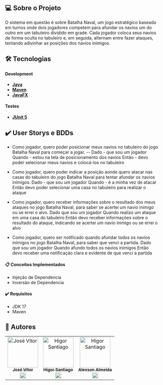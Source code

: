 ## 💻 Sobre o Projeto
O sistema em questão é sobre Batalha Naval, um jogo estratégico baseado em turnos onde dois jogadores competem para afundar os navios um do outro em um tabuleiro dividido em grade. Cada jogador coloca seus navios de forma oculta no tabuleiro e, em seguida, alternam entre fazer ataques, tentando adivinhar as posições dos navios inimigos.

## 🛠 Tecnologias

#### Development
- [**Java**](https://www.java.com/pt-BR/)
- [**Maven**](https://maven.apache.org)
- [**JavaFX**](https://openjfx.io)

#### Testes
- [**JUnit 5**](https://junit.org/junit5/docs/current/user-guide/)

## ✔️ User Storys e BDDs

- Como jogador, quero poder posicionar meus navios no tabuleiro do jogo Batalha Naval para começar a jogar.
-- Dado - que sou um jogador
Quando - estou na tela de posicionamento dos navios
Então - devo poder selecionar meus navios e colocá-los no tabuleiro

- Como jogador, quero poder indicar a posição aonde quero atacar nas casas do tabuleiro do jogo Batalha Naval para tentar afundar os navios inimigos.
Dado -  que sou um jogador
Quando - é a minha vez de atacar
Então devo poder selecionar uma casa no tabuleiro para realizar o ataque

- Como jogador, quero receber informações sobre o resultado dos meus ataques no jogo Batalha Naval, para saber se acertei um navio inimigo ou se errei o alvo.
Dado que sou um jogador
Quando realizo um ataque em uma casa do tabuleiro
Então devo receber informações sobre o resultado do ataque, indicando se acertei um navio inimigo ou se errei o alvo

- Como jogador, quero ser notificado quando afundar todos os navios inimigos no jogo Batalha Naval, para saber que venci a partida.
Dado que sou um jogador
Quando afundo todos os navios inimigos
Então devo receber uma notificação clara e evidente de que venci a partida

#### 📋 Conceitos Implementados
- Injeção de Dependencia
- Inversão de Dependencia

#### ✔️ Requisitos
- JDK 17
- Maven

## 📸 Autores
<table>
  <tr>
     <td align="center"><a href="https://github.com/JoseVitorNobre"><img src="https://avatars.githubusercontent.com/u/62249331?v=4" width="100px;" alt="José Vitor"/><br /><sub><b>José Vitor</b></sub></a><br /><a href="https://github.com/JoseVitorNobre" title="BackEnd">
     <img src="https://cdn.jsdelivr.net/gh/devicons/devicon/icons/spring/spring-original.svg" width="20px"/>
     </a></td>
     <td align="center"><a href="https://github.com/HigorSantiago"><img src="https://avatars.githubusercontent.com/u/93281590?v=4" width="100px;" alt="Higor Santiago"/><br /><sub><b>Higor Santiago</b></sub></a><br /><a href="https://github.com/HigorSantiago" title="Design">
            <img src="https://cdn.jsdelivr.net/gh/devicons/devicon/icons/figma/figma-original.svg" width="20px"/>
     </a></td>
     <td align="center"><a href="https://github.com/alexsonalmeida"><img src="https://avatars.githubusercontent.com/u/101877352?v=4" width="100px;" alt="Higor Santiago"/><br /><sub><b>Alexson Almeida</b></sub></a><br /><a href="https://github.com/alexsonalmeida" title="FrontEnd">
     <img src="https://cdn.jsdelivr.net/gh/devicons/devicon/icons/react/react-original.svg" width="20px" />
     </a></td>
  </tr>
</table>
